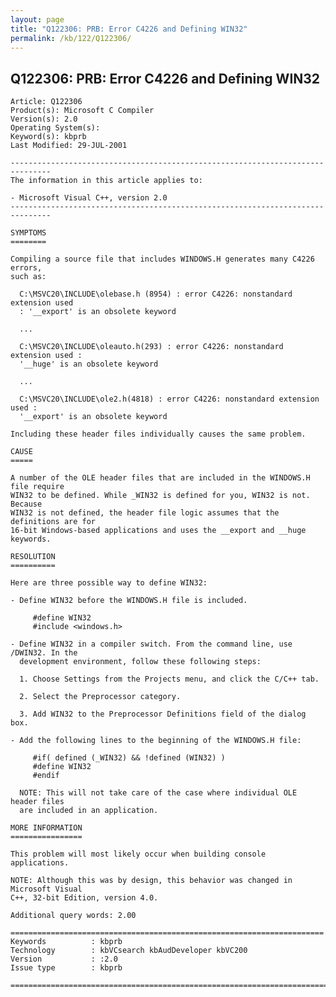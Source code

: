 ```yaml
---
layout: page
title: "Q122306: PRB: Error C4226 and Defining WIN32"
permalink: /kb/122/Q122306/
---
```


## Q122306: PRB: Error C4226 and Defining WIN32

	Article: Q122306
	Product(s): Microsoft C Compiler
	Version(s): 2.0
	Operating System(s): 
	Keyword(s): kbprb
	Last Modified: 29-JUL-2001
	
	-------------------------------------------------------------------------------
	The information in this article applies to:
	
	- Microsoft Visual C++, version 2.0 
	-------------------------------------------------------------------------------
	
	SYMPTOMS
	========
	
	Compiling a source file that includes WINDOWS.H generates many C4226 errors,
	such as:
	
	  C:\MSVC20\INCLUDE\olebase.h (8954) : error C4226: nonstandard extension used
	  : '__export' is an obsolete keyword
	
	  ...
	
	  C:\MSVC20\INCLUDE\oleauto.h(293) : error C4226: nonstandard extension used :
	  '__huge' is an obsolete keyword
	
	  ...
	
	  C:\MSVC20\INCLUDE\ole2.h(4818) : error C4226: nonstandard extension used :
	  '__export' is an obsolete keyword
	
	Including these header files individually causes the same problem.
	
	CAUSE
	=====
	
	A number of the OLE header files that are included in the WINDOWS.H file require
	WIN32 to be defined. While _WIN32 is defined for you, WIN32 is not. Because
	WIN32 is not defined, the header file logic assumes that the definitions are for
	16-bit Windows-based applications and uses the __export and __huge keywords.
	
	RESOLUTION
	==========
	
	Here are three possible way to define WIN32:
	
	- Define WIN32 before the WINDOWS.H file is included.
	
	     #define WIN32
	     #include <windows.h>
	
	- Define WIN32 in a compiler switch. From the command line, use /DWIN32. In the
	  development environment, follow these following steps:
	
	  1. Choose Settings from the Projects menu, and click the C/C++ tab.
	
	  2. Select the Preprocessor category.
	
	  3. Add WIN32 to the Preprocessor Definitions field of the dialog box.
	
	- Add the following lines to the beginning of the WINDOWS.H file:
	
	     #if( defined (_WIN32) && !defined (WIN32) )
	     #define WIN32
	     #endif
	
	  NOTE: This will not take care of the case where individual OLE header files
	  are included in an application.
	
	MORE INFORMATION
	================
	
	This problem will most likely occur when building console applications.
	
	NOTE: Although this was by design, this behavior was changed in Microsoft Visual
	C++, 32-bit Edition, version 4.0.
	
	Additional query words: 2.00
	
	======================================================================
	Keywords          : kbprb 
	Technology        : kbVCsearch kbAudDeveloper kbVC200
	Version           : :2.0
	Issue type        : kbprb
	
	=============================================================================
	
